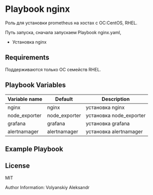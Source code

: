 Playbook nginx
=========

Роль для установки prometheus на хостах с ОС:CentOS, RHEL.

Путь запуска, сначала запускаем Playbook nginx.yaml, 

* Установка nginx

Requirements
------------

Поддерживаются только ОС семейств RHEL.

Playbook Variables
--------------

| Variable name | Default | Description |
|-----------------------|----------|-------------------------|
| nginx| nginx | установка nginx |
| node_exporter | node_exporter | установка node_exporter |
| grafana | grafana | установка grafana |
| alertnamager | alertnamager | установка alertnamager |


Example Playbook
----------------


License
-------

MIT

Author Information: Volyanskiy Aleksandr

